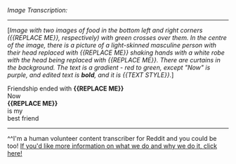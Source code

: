 *Image Transcription:*

---

[*Image with two images of food in the bottom left and right corners ({{REPLACE ME}}, respectively) with green crosses over them. In the centre of the image, there is a picture of a light-skinned masculine person with their head replaced with {{REPLACE ME}} shaking hands with a white robe with the head being replaced with {{REPLACE ME}}.  There are curtains in the background. The text is a gradient - red to green, except "Now" is purple, and edited text is __bold__, and it is {{TEXT STYLE}}.*]

Friendship ended with **{{REPLACE ME}}**   
Now   
**{{REPLACE ME}}**  
 is my  
 best friend

---

^^I'm&#32;a&#32;human&#32;volunteer&#32;content&#32;transcriber&#32;for&#32;Reddit&#32;and&#32;you&#32;could&#32;be&#32;too!&#32;[If&#32;you'd&#32;like&#32;more&#32;information&#32;on&#32;what&#32;we&#32;do&#32;and&#32;why&#32;we&#32;do&#32;it,&#32;click&#32;here!](https://www.reddit.com/r/TranscribersOfReddit/wiki/index)